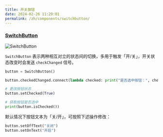 ```yaml
---
title: 开关按钮
date: 2024-02-26 11:29:01
permalink: /zh/components/switchbutton/
---
```


### [SwitchButton](https://pyqt-fluent-widgets.readthedocs.io/zh-cn/latest/autoapi/qfluentwidgets/components/widgets/switch_button/index.html#qfluentwidgets.components.widgets.switch_button.SwitchButton)

![SwitchButton](/img/components/switchbutton/SwitchButton.png)

`SwitchButton` 表示两种相互对立的状态间的切换，多用于触发「开/关」，开关状态改变时会发送 `checkChanged` 信号。

```python
button = SwitchButton()

button.checkedChanged.connect(lambda checked: print("是否选中按钮：", checked))

# 更改按钮状态
button.setChecked(True)

# 获取按钮是否选中
print(button.isChecked())
```

默认情况下按钮文本为「关/开」，可按照下述操作修改：
```python
button.setOffText("关闭")
button.setOnText("开启")
```